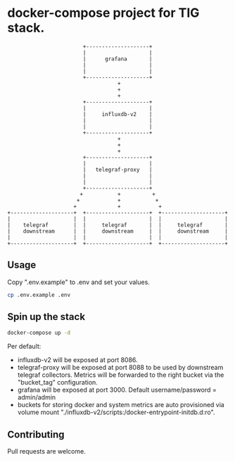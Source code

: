 # docker-compose project for TIG stack.
```
                        +--------------------+                        
                        |                    |                        
                        |      grafana       |                        
                        |                    |                        
                        |                    |                        
                        +--------------------+                        
                                   +                                  
                                   +                                  
                                   +                                  
                        +--------------------+                        
                        |                    |                        
                        |     influxdb-v2    |                        
                        |                    |                        
                        |                    |                        
                        +--------------------+                        
                                   +                                  
                                   +                                  
                                   +                                  
                        +--------------------+                        
                        |                    |                        
                        |   telegraf-proxy   |                        
                        |                    |                        
                        |                    |                        
                        +--------------------+                        
                       +           +          +                       
                      +            +           +                      
                     +             +            +                     
+--------------------+  +--------------------+  +--------------------+
|                    |  |                    |  |                    |
|    telegraf        |  |     telegraf       |  |     telegraf       |
|    downstream      |  |     downstream     |  |     downstream     |
|                    |  |                    |  |                    |
+--------------------+  +--------------------+  +--------------------+
```
## Usage

Copy ".env.example" to .env and set your values.
```bash
cp .env.example .env
```

## Spin up the stack

```bash
docker-compose up -d
```

Per default:
*   influxdb-v2 will be exposed at port 8086.
*   telegraf-proxy will be exposed at port 8088 to be used by downstream telegraf collectors. Metrics will be forwarded to the right bucket via the "bucket_tag" configuration.
*   grafana will be exposed at port 3000. Default username/password = admin/admin
*   buckets for storing docker and system metrics are auto provisioned via volume mount "./influxdb-v2/scripts:/docker-entrypoint-initdb.d:ro".

## Contributing
Pull requests are welcome.